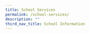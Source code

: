 ```yaml
---
title: School Services
permalink: /school-services/
description: ""
third_nav_title: School Information
---
```

